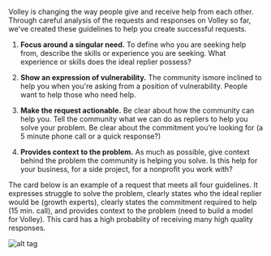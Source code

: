 Volley is changing the way people give and receive help from each other. Through careful analysis of the requests and responses on Volley so far, we've created these guidelines to help you create successful requests. 

1. **Focus around a singular need.**
To define who you are seeking help from, describe the skills or experience you are seeking.  What experience or skills does the ideal replier possess?  

2. **Show an expression of vulnerability.** 
The community ismore inclined to help you when you're asking from a position of vulnerability. People want to help those who need help.  

3. **Make the request actionable.**
Be clear about how the community can help you. Tell the community what we can do as repliers to help you solve your problem. Be clear about the commitment you’re looking for (a 5 minute phone call or a quick response?)

4. **Provides context to the problem.**
As much as possible, give context behind the problem the community is helping you solve.  Is this help for your business, for a side project, for a nonprofit you work with? 

The card below is an example of a request that meets all four guidelines. It expresses struggle to solve the problem, clearly states who the ideal replier would be (growth experts), clearly states the commitment required to help (15 min. call), and provides context to the problem (need to build a model for Volley).  This card has a high probablity of receiving many high quality responses.

![alt tag](http://i.imgur.com/OJfxPp0.png?1)
